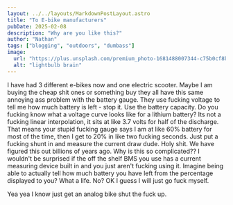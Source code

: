 ```yaml
---
layout: ../../layouts/MarkdownPostLayout.astro
title: "To E-bike manufacturers"
pubDate: 2025-02-08
description: "Why are you like this?"
author: "Nathan"
tags: ["blogging", "outdoors", "dumbass"]
image:
  url: "https://plus.unsplash.com/premium_photo-1681488007344-c75b0cf8b0cd?q=80&w=2680&auto=format&fit=crop&ixlib=rb-4.0.3&ixid=M3wxMjA3fDB8MHxwaG90by1wYWdlfHx8fGVufDB8fHx8fA%3D%3D"
  alt: "lightbulb brain"
---
```


I have had 3 different e-bikes now and one electric scooter. Maybe I am buying the cheap shit ones or something buy they all have this same annoying ass problem with the battery gauge. They use fucking voltage to tell me how much battery is left - stop it. Use the battery capacity. Do you fucking know what a voltage curve looks like for a lithium battery? Its not a fucking linear interpolation, it sits at like 3.7 volts for half of the discharge. That means your stupid fucking gauge says I am at like 60% battery for most of the time, then I get to 20% in like two fucking seconds. Just put a fucking shunt in and measure the current draw dude. Holy shit. We have figured this out billions of years ago. Why is this so complicated?? I wouldn't be surprised if the off the shelf BMS you use has a current measuring device built in and you just aren't fucking using it. Imagine being able to actually tell how much battery you have left from the percentage displayed to you? What a life. No? OK I guess I will just go fuck myself.

Yea yea I know just get an analog bike shut the fuck up.
